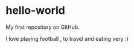 hello-world
===========

My first repository on GitHub.

I love playing football , to travel and eating very :)
